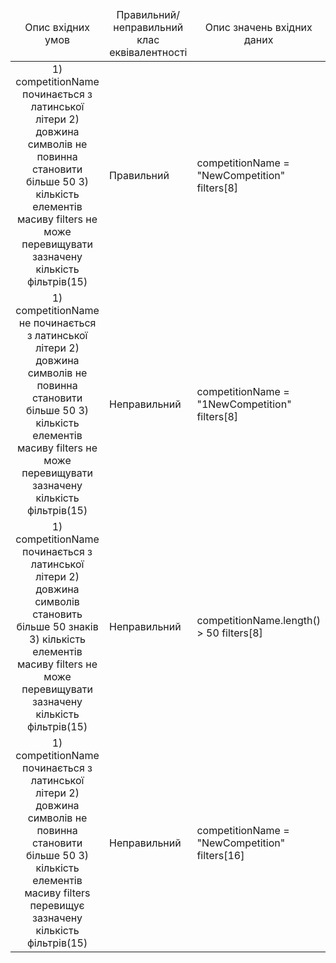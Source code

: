 <table>
    <thead align="center">
        <tr>
            <td>Опис вхідних умов</td>
            <td>Правильний/неправильний клас еквівалентності</td>
            <td>Опис значень вхідних даних</td>
        </tr>
    </thead>
    <tbody>
        <tr>
            <td align="center">1) competitionName починається з латинської літери
            2) довжина символів не повинна становити більше 50
            3) кількість елементів масиву filters не може перевищувати зазначену кількість фільтрів(15)</td>
            <td>Правильний</td>
            <td>competitionName = "NewCompetition"
            filters[8]</td>
        </tr>
        <tr>
            <td align="center">1) competitionName не починається з латинської літери
            2) довжина символів не повинна становити більше 50
            3) кількість елементів масиву filters не може перевищувати зазначену кількість фільтрів(15)</td></td>
            <td>Неправильний</td>
            <td>competitionName = "1NewCompetition"
            filters[8]</td>
        </tr>
        <tr>
            <td align="center">1) competitionName починається з латинської літери
            2) довжина символів становить більше 50 знаків
            3) кількість елементів масиву filters не може перевищувати зазначену кількість фільтрів(15)</td>
            <td>Неправильний</td>
            <td>competitionName.length() > 50
            filters[8]</td>
        </tr>
        <tr>
            <td align="center">1) competitionName починається з латинської літери
            2) довжина символів не повинна становити більше 50
            3) кількість елементів масиву filters перевищує зазначену кількість фільтрів(15)</td>
            <td>Неправильний</td>
            <td>competitionName = "NewCompetition"
            filters[16]</td>
        </tr>
    </tbody>
</table>
